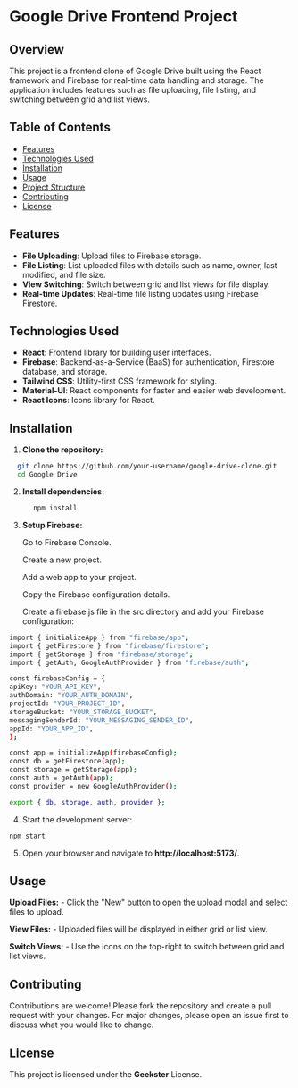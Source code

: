 # Google Drive Frontend Project

## Overview

This project is a frontend clone of Google Drive built using the React framework and Firebase for real-time data handling and storage. The application includes features such as file uploading, file listing, and switching between grid and list views.

## Table of Contents

- [Features](#features)
- [Technologies Used](#technologies-used)
- [Installation](#installation)
- [Usage](#usage)
- [Project Structure](#project-structure)
- [Contributing](#contributing)
- [License](#license)

## Features

- **File Uploading**: Upload files to Firebase storage.
- **File Listing**: List uploaded files with details such as name, owner, last modified, and file size.
- **View Switching**: Switch between grid and list views for file display.
- **Real-time Updates**: Real-time file listing updates using Firebase Firestore.

## Technologies Used

- **React**: Frontend library for building user interfaces.
- **Firebase**: Backend-as-a-Service (BaaS) for authentication, Firestore database, and storage.
- **Tailwind CSS**: Utility-first CSS framework for styling.
- **Material-UI**: React components for faster and easier web development.
- **React Icons**: Icons library for React.

## Installation

1. **Clone the repository:**
 ```sh
   git clone https://github.com/your-username/google-drive-clone.git
   cd Google Drive
```
2. **Install dependencies:**
```sh
      npm install
```
   
3. **Setup Firebase:**

   Go to Firebase Console.

   Create a new project.

   Add a web app to your project.

   Copy the Firebase configuration details.

   Create a firebase.js file in the src directory and add your Firebase configuration:
```sh
import { initializeApp } from "firebase/app";
import { getFirestore } from "firebase/firestore";
import { getStorage } from "firebase/storage";
import { getAuth, GoogleAuthProvider } from "firebase/auth";

const firebaseConfig = {
apiKey: "YOUR_API_KEY",
authDomain: "YOUR_AUTH_DOMAIN",
projectId: "YOUR_PROJECT_ID",
storageBucket: "YOUR_STORAGE_BUCKET",
messagingSenderId: "YOUR_MESSAGING_SENDER_ID",
appId: "YOUR_APP_ID",
};

const app = initializeApp(firebaseConfig);
const db = getFirestore(app);
const storage = getStorage(app);
const auth = getAuth(app);
const provider = new GoogleAuthProvider();

export { db, storage, auth, provider };
```
4. Start the development server:
```sh
npm start
```
5. Open your browser and navigate to **http://localhost:5173/**.

## Usage

**Upload Files:** - Click the "New" button to open the upload modal and select files to upload.

**View Files:** - Uploaded files will be displayed in either grid or list view.

**Switch Views:** - Use the icons on the top-right to switch between grid and list views.

## Contributing
Contributions are welcome! Please fork the repository and create a pull request with your changes. For major changes, please open an issue first to discuss what you would like to change.

##  License
This project is licensed under the **Geekster** License. 
 

